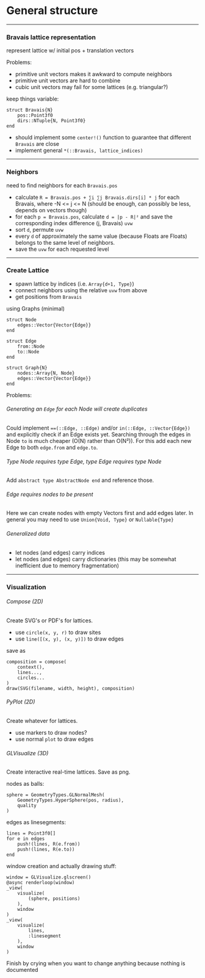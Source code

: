 

# General structure


---

### Bravais lattice representation

represent lattice w/ initial pos + translation vectors

Problems:
- primitive unit vectors makes it awkward to compute neighbors
- primitive unit vectors are hard to combine
- cubic unit vectors may fail for some lattices (e.g. triangular?)

keep things variable:

    struct Bravais{N}
        pos::Point3f0
        dirs::NTuple{N, Point3f0}
    end

- should implement some `center!()` function to guarantee that different `Bravais` are close
- implement general `*(::Bravais, lattice_indices)`


---

### Neighbors

need to find neighbors for each `Bravais.pos`

- calculate `R = Bravais.pos + ∑i ∑j Bravais.dirs[i] * j` for each Bravais, where -N <= j <= N (should be enough, can possibly be less, depends on vectors though)
- for each `p = Bravais.pos`, calculate `d = |p - R|²` and save the corresponding index difference (j, Bravais) `uvw`
- sort `d`, permute `uvw`
- every `d` of approximately the same value (because Floats are Floats) belongs to the same level of neighbors.
- save the `uvw` for each requested level


---

### Create Lattice

- spawn lattice by indices (i.e. `Array{d+1, Type}`)
- connect neighbors using the relative `uvw` from above
- get positions from `Bravais`

using Graphs (minimal)

    struct Node
        edges::Vector{Vector{Edge}}
    end

    struct Edge
        from::Node
        to::Node
    end

    struct Graph{N}
        nodes::Array{N, Node}
        edges::Vector{Vector{Edge}}
    end

Problems:

###### Generating an `Edge` for each Node will create duplicates

Could implement `==(::Edge, ::Edge)` and/or `in(::Edge, ::Vector{Edge})` and explicitly check if an Edge exists yet. Searching through the edges in Node `to` is much cheaper (O(N) rather than O(N²)). For this add each new Edge to both `edge.from` and `edge.to`.

###### Type Node requires type Edge, type Edge requires type Node

Add `abstract type AbstractNode end` and reference those.

###### Edge requires nodes to be present

Here we can create nodes with empty Vectors first and add edges later. In general you may need to use `Union{Void, Type}` or `Nullable{Type}`

###### Generalized data

- let nodes (and edges) carry indices
- let nodes (and edges) carry dictionaries (this may be somewhat inefficient due to memory fragmentation)


---

### Visualization

###### Compose (2D)

Create SVG's or PDF's for lattices.
- use `circle(x, y, r)` to draw sites
- use `line([(x, y), (x, y)])` to draw edges

save as

    composition = compose(
        context(),
        lines...,
        circles...
    )
    draw(SVG(filename, width, height), composition)


###### PyPlot (2D)

Create whatever for lattices.
- use markers to draw nodes?
- use normal `plot` to draw edges

###### GLVisualize (3D)

Create interactive real-time lattices. Save as png.

nodes as balls:

    sphere = GeometryTypes.GLNormalMesh(
        GeometryTypes.HyperSphere(pos, radius),
        quality
    )

edges as linesegments:

    lines = Point3f0[]
    for e in edges
        push!(lines, R(e.from))
        push!(lines, R(e.to))
    end

window creation and actually drawing stuff:

    window = GLVisualize.glscreen()
    @async renderloop(window)
    _view(
        visualize(
            (sphere, positions)
        ),
        window
    )
    _view(
        visualize(
            lines,
            :linesegment
        ),
        window
    )

Finish by crying when you want to change anything because nothing is documented
